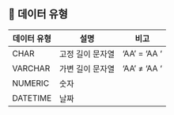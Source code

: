 
## 🌈 데이터 유형

|데이터 유형|설명|비고|
|---|---|---|
|CHAR|고정 길이 문자열|‘AA’ = ‘AA ‘|
|VARCHAR|가변 길이 문자열|‘AA’ ≠ ‘AA ‘|
|NUMERIC|숫자||
|DATETIME|날짜||
